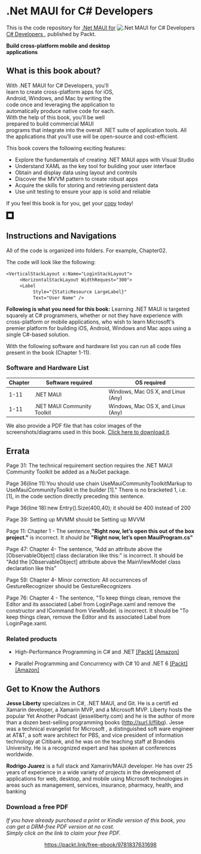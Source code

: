 # .Net MAUI for C# Developers 

<a href="https://www.packtpub.com/product/net-maui-for-c-developers/9781837631698?utm_source=github&utm_medium=repository&utm_campaign="><img src="https://content.packt.com/B19723/cover_image_small.jpg" alt=".Net MAUI for C# Developers " height="256px" align="right"></a>

This is the code repository for [.Net MAUI for C# Developers ](https://www.packtpub.com/product/net-maui-for-c-developers/9781837631698?utm_source=github&utm_medium=repository&utm_campaign=), published by Packt.

**Build cross-platform mobile and desktop applications**

## What is this book about?
With .NET MAUI for C# Developers, you’ll learn to create cross-platform apps for iOS, Android, Windows, and Mac by writing the code once and leveraging the application to automatically produce native code for each. With the help of this book, you’ll be well prepared to build commercial MAUI programs that integrate into the overall .NET suite of application tools. All the applications that you’ll use will be open-source and cost-efficient.

This book covers the following exciting features:
* Explore the fundamentals of creating .NET MAUI apps with Visual Studio
* Understand XAML as the key tool for building your user interface
* Obtain and display data using layout and controls
* Discover the MVVM pattern to create robust apps
* Acquire the skills for storing and retrieving persistent data
* Use unit testing to ensure your app is solid and reliable

If you feel this book is for you, get your [copy](https://www.amazon.com/dp/1837631697) today!

<a href="https://www.packtpub.com/?utm_source=github&utm_medium=banner&utm_campaign=GitHubBanner"><img src="https://raw.githubusercontent.com/PacktPublishing/GitHub/master/GitHub.png" 
alt="https://www.packtpub.com/" border="5" /></a>

## Instructions and Navigations
All of the code is organized into folders. For example, Chapter02.

The code will look like the following:
```
<VerticalStackLayout x:Name="LoginStackLayout">
     <HorizontalStackLayout WidthRequest="300">
     <Label
          Style="{StaticResource LargeLabel}"
          Text="User Name" />
```

**Following is what you need for this book:**
Learning .NET MAUI is targeted squarely at C# programmers, whether or not they have experience with cross-platform or mobile applications, who wish to learn Microsoft's premier platform for building iOS, Android, Windows and Mac apps using a single C#-based solution.

With the following software and hardware list you can run all code files present in the book (Chapter 1-11).
### Software and Hardware List
| Chapter | Software required | OS required |
| -------- | ------------------------------------ | ----------------------------------- |
| 1-11 | .NET MAUI | Windows, Mac OS X, and Linux (Any) |
| 1-11 | .NET MAUI Community Toolkit | Windows, Mac OS X, and Linux (Any) |


We also provide a PDF file that has color images of the screenshots/diagrams used in this book. [Click here to download it](https://packt.link/z75ye).

## Errata

Page 31: The technical requirement section requires the .NET MAUI Community Toolkit be added as a NuGet package.

Page 36(line 11):You should use chain UseMauiCommunityToolkitMarkup to UseMauiCommunityToolkit in the builder [1]."
There is no bracketed 1, i.e. [1], in the code section directly preceding this sentence.

Page 36(line 18):new Entry().Size(400,40); it should be 400 instead of 200

Page 39: Setting up MVMM should be Setting up MVVM

Page 11: Chapter 1 - The sentence,**"Right now, let’s open this out of the box project."** is incorrect. It _should be_ **"Right now, let’s open MauiProgram.cs"**

Page 47: Chapter 4- The sentence, “Add an attribute above the [ObservableObject] class declaration like this:” is incorrect. It should be "Add the [ObservableObject] attribute above the MainViewModel class declaration like this”

Page 59: Chapter 4- Minor correction: All occurrences of GestureRecognizer should be GestureRecognizers

Page 76: Chapter 4 - The sentence, "To keep things clean, remove the Editor and its associated Label from LoginPage.xaml and remove the constructor and ICommand from ViewModel. is incorrect. It should be "To keep things clean, remove the Editor and its associated Label from LoginPage.xaml.


### Related products
* High-Performance Programming in C# and .NET  [[Packt]](https://www.packtpub.com/product/high-performance-programming-in-c-and-net/9781800564718?utm_source=github&utm_medium=repository&utm_campaign=) [[Amazon]](https://www.amazon.com/dp/1800564716)

* Parallel Programming and Concurrency with C# 10 and .NET 6  [[Packt]](https://www.packtpub.com/product/parallel-programming-and-concurrency-with-c-10-and-net-6/9781803243672?_ga=2.153142456.1287344892.1663686483-846744100.1661956291&utm_source=github&utm_medium=repository&utm_campaign=) [[Amazon]](https://www.amazon.com/dp/1803243678)


## Get to Know the Authors
**Jesse Liberty**
specializes in C#, .NET MAUI, and Git. He is a certifi ed Xamarin developer, a Xamarin
MVP, and a Microsoft MVP.
Liberty hosts the popular Yet Another Podcast (jesseliberty.com) and he is the author of more
than a dozen best-selling programming books (http://surl.li/fljbq).
Jesse was a technical evangelist for Microsoft , a distinguished soft ware engineer at AT&T, a soft ware
architect for PBS, and vice president of information technology at Citibank, and he was on the teaching
staff at Brandeis University.
He is a recognized expert and has spoken at conferences worldwide.

**Rodrigo Juarez**
 is a full stack and Xamarin/MAUI developer. He has over 25 years of experience in a
wide variety of projects in the development of applications for web, desktop, and mobile using Microsoft
technologies in areas such as management, services, insurance, pharmacy, health, and banking




### Download a free PDF

 <i>If you have already purchased a print or Kindle version of this book, you can get a DRM-free PDF version at no cost.<br>Simply click on the link to claim your free PDF.</i>
<p align="center"> <a href="https://packt.link/free-ebook/9781837631698">https://packt.link/free-ebook/9781837631698 </a> </p>

